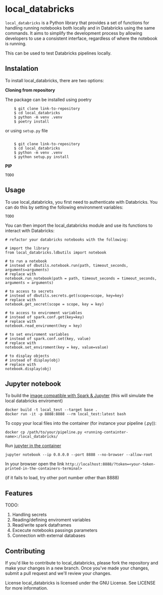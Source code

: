 # local_databricks
```local_databricks``` is a Python library that provides a set of functions for handling running notebooks both locally and in Databricks using the same commands. It aims to simplify the development process by allowing developers to use a consistent interface, regardless of where the notebook is running.

This can be used to test Databricks pipelines locally.

## Instalation
To install local_databricks, there are two options:

**Cloning from repository**

The package can be installed using poetry

```
    $ git clone link-to-repository
    $ cd local_databricks
    $ python -m venv .venv
    $ poetry install
```

or using ``setup.py`` file

```

    $ git clone link-to-repository
    $ cd local_databricks
    $ python -m venv .venv
    $ python setup.py install
```

**PIP**

```TODO```


## Usage
To use local_databricks, you first need to authenticate with Databricks. You can do this by setting the following environment variables:

```TODO```

You can then import the local_databricks module and use its functions to interact with Databricks:


```
# refactor your databricks notebooks with the following:

# import the library
from local_databricks.ldbutils import notebook

# to run a notebook
# instead of dbutils.notebook.run(path, timeout_seconds, arguments=arguments)
# replace with 
notebook.run_notebook(path = path, timeout_seconds = timeout_seconds, arguments = arguments)

# to access to secrets
# instead of dbutils.secrets.get(scope=scope, key=key)
# replace with
notebook.get_secret(scope = scope, key = key)

# to access to enviroment variables
# instead of spark.conf.get(key=key)
# replace with
notebook.read_enviroment(key = key)

# to set enviroment variables
# instead of spark.conf.set(key, value)
# replace with
notebook.set_enviroment(key = key, value=value)

# to display objects
# instead of display(obj)
# replace with
notebook.display(obj)

```
## Jupyter notebook

To build the [image compatible with Spark & Jupyter](https://hub.docker.com/layers/jupyter/pyspark-notebook/latest/images/sha256-bebb63d6df76594a6ede790e8fccd413b32f13eec97f244240315f0e105ff143?context=explore) (this will simulate the local databricks enviroment)
```
docker build -t local_test --target base .
docker run -it -p 8888:8888 --rm local_test:latest bash
```

To copy your local files into the container (for instance your pipeline (.py)):
```
docker cp /path/to/your/pipeline.py <running-containter-name>:/local_databricks/ 
```

Run [jupyter in the container](https://stackoverflow.com/questions/50919752/cant-open-jupyter-notebook-in-docker)

```
jupyter notebook --ip 0.0.0.0 --port 8888 --no-browser --allow-root
```

In your browser open the link ```http://localhost:8888/?token=<your-token-printed-in-the-containers-terminal>```

(if it fails to load, try other port number other than 8888)


## Features

TODO:
1. Handling secrets
2. Reading/defining enviroment variables
3. Read/write spark dataframes
4. Excecute notebooks passings parameters
5. Connection with external databases


## Contributing

If you'd like to contribute to local_databricks, please fork the repository and make your changes in a new branch. Once you've made your changes, submit a pull request and we'll review your changes.


License
local_databricks is licensed under the GNU License. See LICENSE for more information.
